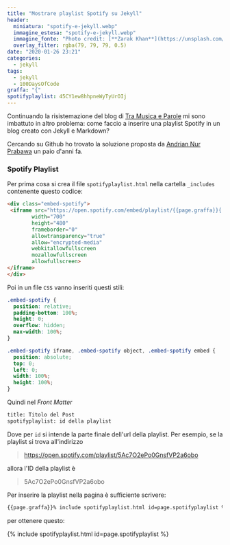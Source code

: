 ```yaml
---
title: "Mostrare playlist Spotify su Jekyll"
header:
  miniatura: "spotify-e-jekyll.webp"
  immagine_estesa: "spotify-e-jekyll.webp"
  immagine_fonte: "Photo credit: [**Zarak Khan**](https://unsplash.com/@zarakvg)"
  overlay_filter: rgba(79, 79, 79, 0.5)
date: "2020-01-26 23:21"
categories:
  - jekyll
tags:
  - jekyll
  - 100DaysOfCode
graffa: "{"
spotifyplaylist: 45CY1ew8hhpneWyTyUrOIj
---
```


Continuando la risistemazione del blog di [Tra Musica e Parole](https://el3um4s.github.io/tra-musica-e-parole/) mi sono imbattuto in altro problema: come faccio a inserire una playlist Spotify in un blog creato con Jekyll e Markdown?

Cercando su Github ho trovato la soluzione proposta da [Andrian Nur Prabawa](https://github.com/andriannp/spotify-embed-on-Jekyll) un paio d'anni fa.

### Spotify Playlist

Per prima cosa si crea il file `spotifyplaylist.html` nella cartella `_includes` contenente questo codice:

~~~html
<div class="embed-spotify">
 <iframe src="https://open.spotify.com/embed/playlist/{{page.graffa}}{ include.id }}"
        width="700"
        height="480"
        frameborder="0"
        allowtransparency="true"
        allow="encrypted-media"
        webkitallowfullscreen
        mozallowfullscreen
        allowfullscreen>
</iframe>
</div>
~~~

Poi in un file `CSS` vanno inseriti questi stili:

~~~css
.embed-spotify {
  position: relative;
  padding-bottom: 100%;
  height: 0;
  overflow: hidden;
  max-width: 100%;
}

.embed-spotify iframe, .embed-spotify object, .embed-spotify embed {
  position: absolute;
  top: 0;
  left: 0;
  width: 100%;
  height: 100%;
}
~~~

Quindi nel _Front Matter_

~~~html
title: Titolo del Post
spotifyplaylist: id della playlist
~~~

Dove per `id` si intende la parte finale dell'url della playlist. Per esempio, se la playlist si trova all'indirizzo

> https://open.spotify.com/playlist/5Ac7O2ePo0GnsfVP2a6obo

allora l'ID della playlist è

> 5Ac7O2ePo0GnsfVP2a6obo

Per inserire la playlist nella pagina è sufficiente scrivere:

~~~html
{{page.graffa}}% include spotifyplaylist.html id=page.spotifyplaylist %}
~~~

per ottenere questo:

{% include spotifyplaylist.html id=page.spotifyplaylist %}
